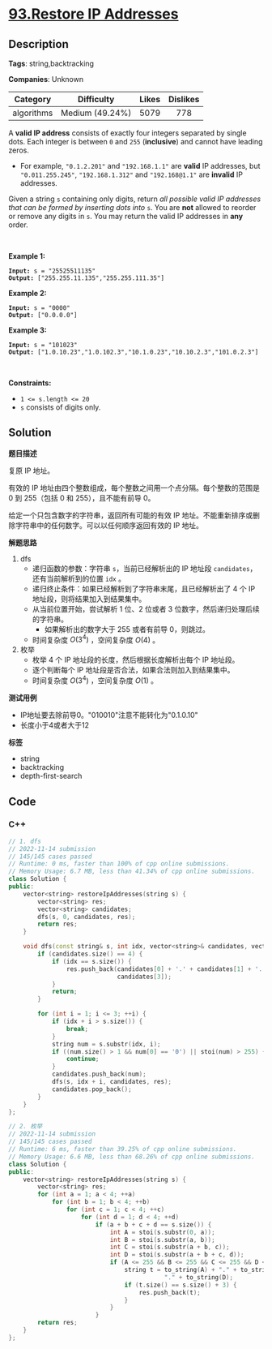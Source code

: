 # [93.Restore IP Addresses](https://leetcode.com/problems/restore-ip-addresses/description/)

## Description

**Tags**: string,backtracking

**Companies**: Unknown

|  Category  |   Difficulty    | Likes | Dislikes |
| :--------: | :-------------: | :---: | :------: |
| algorithms | Medium (49.24%) | 5079  |   778    |

<p>A <strong>valid IP address</strong> consists of exactly four integers separated by single dots. Each integer is between <code>0</code> and <code>255</code> (<strong>inclusive</strong>) and cannot have leading zeros.</p>
<ul>
  <li>For example, <code>&quot;0.1.2.201&quot;</code> and <code>&quot;192.168.1.1&quot;</code> are <strong>valid</strong> IP addresses, but <code>&quot;0.011.255.245&quot;</code>, <code>&quot;192.168.1.312&quot;</code> and <code>&quot;192.168@1.1&quot;</code> are <strong>invalid</strong> IP addresses.</li>
</ul>
<p>Given a string <code>s</code> containing only digits, return <em>all possible valid IP addresses that can be formed by inserting dots into </em><code>s</code>. You are <strong>not</strong> allowed to reorder or remove any digits in <code>s</code>. You may return the valid IP addresses in <strong>any</strong> order.</p>
<p>&nbsp;</p>
<p><strong class="example">Example 1:</strong></p>
<pre><code><strong>Input:</strong> s = &quot;25525511135&quot;
<strong>Output:</strong> [&quot;255.255.11.135&quot;,&quot;255.255.111.35&quot;]</code></pre>
<p><strong class="example">Example 2:</strong></p>
<pre><code><strong>Input:</strong> s = &quot;0000&quot;
<strong>Output:</strong> [&quot;0.0.0.0&quot;]</code></pre>
<p><strong class="example">Example 3:</strong></p>
<pre><code><strong>Input:</strong> s = &quot;101023&quot;
<strong>Output:</strong> [&quot;1.0.10.23&quot;,&quot;1.0.102.3&quot;,&quot;10.1.0.23&quot;,&quot;10.10.2.3&quot;,&quot;101.0.2.3&quot;]</code></pre>
<p>&nbsp;</p>
<p><strong>Constraints:</strong></p>
<ul>
  <li><code>1 &lt;= s.length &lt;= 20</code></li>
  <li><code>s</code> consists of digits only.</li>
</ul>

## Solution

**题目描述**

复原 IP 地址。

有效的 IP 地址由四个整数组成，每个整数之间用一个点分隔。每个整数的范围是 0 到 255（包括 0 和 255），且不能有前导 0。

给定一个只包含数字的字符串，返回所有可能的有效 IP 地址。不能重新排序或删除字符串中的任何数字。可以以任何顺序返回有效的 IP 地址。

**解题思路**

1. dfs
   - 递归函数的参数：字符串 `s`，当前已经解析出的 IP 地址段 `candidates`，还有当前解析到的位置 `idx` 。
   - 递归终止条件：如果已经解析到了字符串末尾，且已经解析出了 4 个 IP 地址段，则将结果加入到结果集中。
   - 从当前位置开始，尝试解析 1 位、2 位或者 3 位数字，然后递归处理后续的字符串。
     - 如果解析出的数字大于 255 或者有前导 0，则跳过。
   - 时间复杂度 $O(3^4)$ ，空间复杂度 $O(4)$ 。
2. 枚举
   - 枚举 4 个 IP 地址段的长度，然后根据长度解析出每个 IP 地址段。
   - 逐个判断每个 IP 地址段是否合法，如果合法则加入到结果集中。
   - 时间复杂度 $O(3^4)$ ，空间复杂度 $O(1)$ 。

**测试用例**

- IP地址要去除前导0。"010010"注意不能转化为"0.1.0.10"
- 长度小于4或者大于12

**标签**

- string
- backtracking
- depth-first-search

<!-- code start -->
## Code

### C++

```cpp
// 1. dfs
// 2022-11-14 submission
// 145/145 cases passed
// Runtime: 0 ms, faster than 100% of cpp online submissions.
// Memory Usage: 6.7 MB, less than 41.34% of cpp online submissions.
class Solution {
public:
    vector<string> restoreIpAddresses(string s) {
        vector<string> res;
        vector<string> candidates;
        dfs(s, 0, candidates, res);
        return res;
    }

    void dfs(const string& s, int idx, vector<string>& candidates, vector<string>& res) {
        if (candidates.size() == 4) {
            if (idx == s.size()) {
                res.push_back(candidates[0] + '.' + candidates[1] + '.' + candidates[2] + '.' +
                              candidates[3]);
            }
            return;
        }

        for (int i = 1; i <= 3; ++i) {
            if (idx + i > s.size()) {
                break;
            }
            string num = s.substr(idx, i);
            if ((num.size() > 1 && num[0] == '0') || stoi(num) > 255) {
                continue;
            }
            candidates.push_back(num);
            dfs(s, idx + i, candidates, res);
            candidates.pop_back();
        }
    }
};
```

```cpp
// 2. 枚举
// 2022-11-14 submission
// 145/145 cases passed
// Runtime: 6 ms, faster than 39.25% of cpp online submissions.
// Memory Usage: 6.6 MB, less than 68.26% of cpp online submissions.
class Solution {
public:
    vector<string> restoreIpAddresses(string s) {
        vector<string> res;
        for (int a = 1; a < 4; ++a)
            for (int b = 1; b < 4; ++b)
                for (int c = 1; c < 4; ++c)
                    for (int d = 1; d < 4; ++d)
                        if (a + b + c + d == s.size()) {
                            int A = stoi(s.substr(0, a));
                            int B = stoi(s.substr(a, b));
                            int C = stoi(s.substr(a + b, c));
                            int D = stoi(s.substr(a + b + c, d));
                            if (A <= 255 && B <= 255 && C <= 255 && D <= 255) {
                                string t = to_string(A) + "." + to_string(B) + "." + to_string(C) +
                                           "." + to_string(D);
                                if (t.size() == s.size() + 3) {
                                    res.push_back(t);
                                }
                            }
                        }
        return res;
    }
};
```

<!-- code end -->
